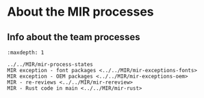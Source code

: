 # About the MIR processes

## Info about the team processes

```{toctree}
:maxdepth: 1

../../MIR/mir-process-states
MIR exception - font packages <../../MIR/mir-exceptions-fonts>
MIR exception - OEM packages <../../MIR/mir-exceptions-oem>
MIR - re-reviews <../../MIR/mir-rereview>
MIR - Rust code in main <../../MIR/mir-rust>
```

